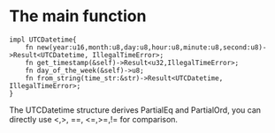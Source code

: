 # The main function
```
impl UTCDatetime{
    fn new(year:u16,month:u8,day:u8,hour:u8,minute:u8,second:u8)->Result<UTCDatetime, IllegalTimeError>;
    fn get_timestamp(&self)->Result<u32,IllegalTimeError>;
    fn day_of_the_week(&self)->u8;
    fn from_string(time_str:&str)->Result<UTCDatetime, IllegalTimeError>;
}
```
The UTCDatetime structure derives PartialEq and PartialOrd,
you can directly use <,>, ==, <=,>=,!= for comparison.

